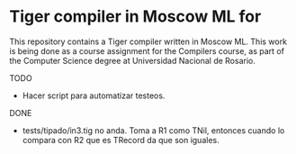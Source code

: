# Tiger compiler in Moscow ML for <target>

This repository contains a Tiger compiler written in Moscow ML. This work
is being done as a course assignment for the Compilers course, as part of
the Computer Science degree at Universidad Nacional de Rosario.

TODO

- Hacer script para automatizar testeos.

DONE

- tests/tipado/in3.tig no anda. Toma a R1 como TNil, entonces cuando lo
compara con R2 que es TRecord da que son iguales.
